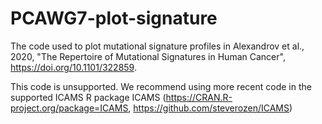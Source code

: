 # PCAWG7-plot-signature

The code used to plot mutational signature profiles in Alexandrov et al., 2020, "The Repertoire of Mutational Signatures in Human Cancer", https://doi.org/10.1101/322859.

This code is unsupported. We recommend using more recent code in the supported ICAMS R package ICAMS (https://CRAN.R-project.org/package=ICAMS, https://github.com/steverozen/ICAMS)
